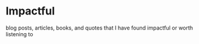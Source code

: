 # Impactful
blog posts, articles, books, and quotes that I have found impactful or worth listening to
